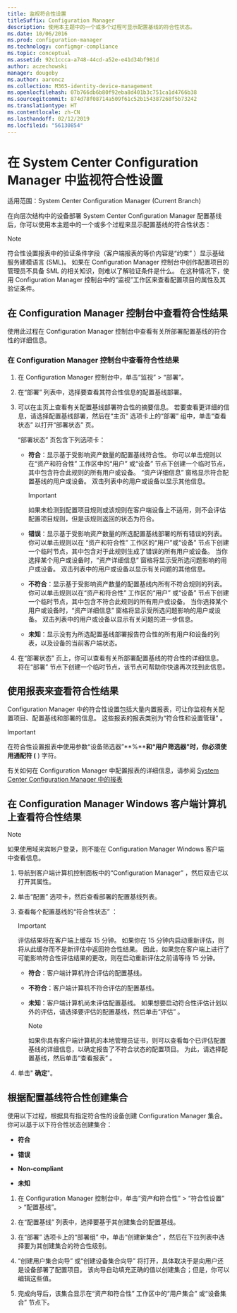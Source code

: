 ```yaml
---
title: 监视符合性设置
titleSuffix: Configuration Manager
description: 使用本主题中的一个或多个过程可显示配置基线的符合性状态。
ms.date: 10/06/2016
ms.prod: configuration-manager
ms.technology: configmgr-compliance
ms.topic: conceptual
ms.assetid: 92c1ccca-a748-44cd-a52e-e41d34bf981d
author: aczechowski
manager: dougeby
ms.author: aaroncz
ms.collection: M365-identity-device-management
ms.openlocfilehash: 07b766db6b80f92eba8d401b3c751ca1d4766b38
ms.sourcegitcommit: 874d78f08714a509f61c52b154387268f5b73242
ms.translationtype: HT
ms.contentlocale: zh-CN
ms.lasthandoff: 02/12/2019
ms.locfileid: "56130854"
---
```

# <a name="monitor-compliance-settings-in-system-center-configuration-manager"></a>在 System Center Configuration Manager 中监视符合性设置

适用范围：System Center Configuration Manager (Current Branch)

在向层次结构中的设备部署 System Center Configuration Manager 配置基线后，你可以使用本主题中的一个或多个过程来显示配置基线的符合性状态：

> [!NOTE]  
>  符合性设置报表中的验证条件字段（客户端报表的等价内容是“约束” ）显示基础服务建模语言 (SML)。 如果在 Configuration Manager 控制台中创作配置项目的管理员不具备 SML 的相关知识，则难以了解验证条件是什么。 在这种情况下，使用 Configuration Manager 控制台中的“监视”工作区来查看配置项目的属性及其验证条件。  

##  <a name="view-compliance-results-in-the-configuration-manager-console"></a>在 Configuration Manager 控制台中查看符合性结果  
 使用此过程在 Configuration Manager 控制台中查看有关所部署配置基线的符合性的详细信息。  

### <a name="view-compliance-results-in-the-configuration-manager-console"></a>在 Configuration Manager 控制台中查看符合性结果  

1.  在 Configuration Manager 控制台中，单击“监视” > “部署”。  

3.  在“部署”  列表中，选择要查看其符合性信息的配置基线部署。  

4.  可以在主页上查看有关配置基线部署符合性的摘要信息。 若要查看更详细的信息，请选择配置基线部署，然后在“主页”  选项卡上的“部署”  组中，单击“查看状态”  以打开“部署状态”  页。  

     “部署状态”  页包含下列选项卡：  

    -   **符合**：显示基于受影响资产数量的配置基线符合性。 你可以单击规则以在“资产和符合性”  工作区中的“用户”  或“设备”  节点下创建一个临时节点，其中包含符合此规则的所有用户或设备。 “资产详细信息”  窗格显示符合配置基线的用户或设备。 双击列表中的用户或设备以显示其他信息。  

        > [!IMPORTANT]  
        >  如果未检测到配置项目规则或该规则在客户端设备上不适用，则不会评估配置项目规则，但是该规则返回的状态为符合。  

    -   **错误**：显示基于受影响资产数量的所选配置基线部署的所有错误的列表。 你可以单击规则以在  “资产和符合性”  工作区的“用户”或“设备”  节点下创建一个临时节点，其中包含对于此规则生成了错误的所有用户或设备。 当你选择某个用户或设备时，“资产详细信息”  窗格将显示受所选问题影响的用户或设备。 双击列表中的用户或设备以显示有关问题的其他信息。  

    -   **不符合**：显示基于受影响资产数量的配置基线内所有不符合规则的列表。 你可以单击规则以在“资产和符合性”  工作区的“用户”  或“设备”  节点下创建一个临时节点，其中包含不符合此规则的所有用户或设备。 当你选择某个用户或设备时，“资产详细信息”  窗格将显示受所选问题影响的用户或设备。 双击列表中的用户或设备以显示有关问题的进一步信息。  

    -   **未知**：显示没有为所选配置基线部署报告符合性的所有用户和设备的列表，以及设备的当前客户端状态。  

5.  在“部署状态”  页上，你可以查看有关所部署配置基线的符合性的详细信息。 将在“部署”  节点下创建一个临时节点，该节点可帮助你快速再次找到此信息。  

##  <a name="view-compliance-results-by-using-reports"></a>使用报表来查看符合性结果  
 Configuration Manager 中的符合性设置包括大量内置报表，可让你监视有关配置项目、配置基线和部署的信息。 这些报表的报表类别为“符合性和设置管理” 。  

> [!IMPORTANT]  
>  在符合性设置报表中使用参数“设备筛选器”**%****和“用户筛选器”时，你必须使用通配符 (** ) 字符。  

 有关如何在 Configuration Manager 中配置报表的详细信息，请参阅 [System Center Configuration Manager 中的报表](../../core/servers/manage/reporting.md)  

##  <a name="view-compliance-results-on-a-configuration-manager-windows-client-computer"></a>在 Configuration Manager Windows 客户端计算机上查看符合性结果

> [!NOTE]  
>  如果使用域来宾帐户登录，则不能在 Configuration Manager Windows 客户端中查看信息。    

1.  导航到客户端计算机控制面板中的“Configuration Manager”  ，然后双击它以打开其属性。  

2.  单击“配置”  选项卡，然后查看部署的配置基线列表。  

3.  查看每个配置基线的“符合性状态”  ：  

    > [!IMPORTANT]  
    >  评估结果将在客户端上缓存 15 分钟。 如果你在 15 分钟内启动重新评估，则将从此缓存而不是新评估中返回符合性结果。 因此，如果您在客户端上进行了可能影响符合性评估结果的更改，则在启动重新评估之前请等待 15 分钟。  

    -   **符合**：客户端计算机符合评估的配置基线。  

    -   **不符合**：客户端计算机不符合评估的配置基线。  

    -   **未知**：客户端计算机尚未评估配置基线。 如果想要启动符合性评估计划以外的评估，请选择要评估的配置基线，然后单击“评估” 。  

        > [!NOTE]  
        >  如果你具有客户端计算机的本地管理员证书，则可以查看每个已评估配置基线的详细信息，以确定报告了不符合状态的配置项目。 为此，请选择配置基线，然后单击“查看报表” 。  

4.  单击" **确定**"。  

##  <a name="create-collections-based-on-configuration-baseline-compliance"></a>根据配置基线符合性创建集合  
 使用以下过程，根据具有指定符合性的设备创建 Configuration Manager 集合。 你可以基于以下符合性状态创建集合：  

-   **符合**  

-   **错误**  

-   **Non-compliant**  

-   **未知**  

1.  在 Configuration Manager 控制台中，单击“资产和符合性” > “符合性设置” > “配置基线”。  

3.  在“配置基线”  列表中，选择要基于其创建集合的配置基线。  

4.  在“部署”  选项卡上的“部署组” 中，单击“创建新集合”  ，然后在下拉列表中选择要为其创建集合的符合性级别。  

5.  “创建用户集合向导”  或“创建设备集合向导”  将打开，具体取决于是向用户还是设备部署了配置项目。 该向导自动填充正确的值以创建集合；但是，你可以编辑这些值。  

6.  完成向导后，该集合显示在“资产和符合性”  工作区中的“用户集合”  或“设备集合”  节点下。  
